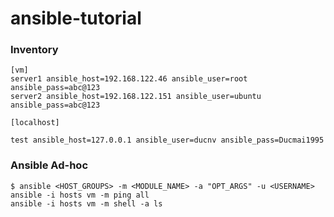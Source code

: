 # ansible-tutorial

### Inventory
```
[vm]
server1 ansible_host=192.168.122.46 ansible_user=root ansible_pass=abc@123
server2 ansible_host=192.168.122.151 ansible_user=ubuntu ansible_pass=abc@123

[localhost]

test ansible_host=127.0.0.1 ansible_user=ducnv ansible_pass=Ducmai1995
```
### Ansible Ad-hoc
```
$ ansible <HOST_GROUPS> -m <MODULE_NAME> -a "OPT_ARGS" -u <USERNAME>
ansible -i hosts vm -m ping all
ansible -i hosts vm -m shell -a ls 
```

